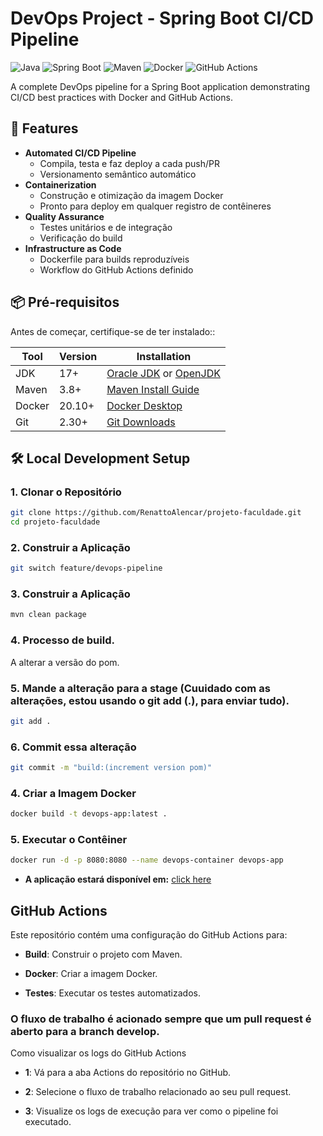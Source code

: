 # DevOps Project - Spring Boot CI/CD Pipeline  

![Java](https://img.shields.io/badge/Java-17-red?logo=openjdk)
![Spring Boot](https://img.shields.io/badge/Spring_Boot-3.1-green?logo=spring)
![Maven](https://img.shields.io/badge/Maven-3.8-blue?logo=apache-maven)
![Docker](https://img.shields.io/badge/Docker-✔-blue?logo=docker)
![GitHub Actions](https://img.shields.io/badge/GitHub_Actions-✔-2088FF?logo=github-actions)

A complete DevOps pipeline for a Spring Boot application demonstrating CI/CD best practices with Docker and GitHub Actions.

## 🚀 Features

- **Automated CI/CD Pipeline**
  - Compila, testa e faz deploy a cada push/PR
  - Versionamento semântico automático
- **Containerization**
  - Construção e otimização da imagem Docker
  - Pronto para deploy em qualquer registro de contêineres
- **Quality Assurance**
  - Testes unitários e de integração
  - Verificação do build
- **Infrastructure as Code**
  - Dockerfile para builds reproduzíveis
  - Workflow do GitHub Actions definido

## 📦 Pré-requisitos

Antes de começar, certifique-se de ter instalado::

| Tool | Version | Installation |
|------|---------|--------------|
| JDK | 17+ | [Oracle JDK](https://www.oracle.com/java/technologies/downloads/) or [OpenJDK](https://openjdk.org/install/) |
| Maven | 3.8+ | [Maven Install Guide](https://maven.apache.org/install.html) |
| Docker | 20.10+ | [Docker Desktop](https://www.docker.com/products/docker-desktop) |
| Git | 2.30+ | [Git Downloads](https://git-scm.com/downloads) |

## 🛠️ Local Development Setup

### 1. Clonar o Repositório
```bash
git clone https://github.com/RenattoAlencar/projeto-faculdade.git
cd projeto-faculdade
```
### 2. Construir a Aplicação
```bash
git switch feature/devops-pipeline
```
### 3. Construir a Aplicação
```bash
mvn clean package
```
### 4. Processo de build.
A alterar a versão do pom.

### 5. Mande a alteração para a stage (Cuuidado com as alterações, estou usando o git add (.), para enviar tudo).
```bash
git add .
```
### 6. Commit essa alteração
```bash
git commit -m "build:(increment version pom)"
```
### 4. Criar a Imagem Docker
```bash
docker build -t devops-app:latest .
```
### 5. Executar o Contêiner
```bash
docker run -d -p 8080:8080 --name devops-container devops-app
```
 - **A aplicação estará disponível em:**
  [click here](http://localhost:8080/register/api/v1/search)

## GitHub Actions

Este repositório contém uma configuração do GitHub Actions para:
    
   - **Build**: Construir o projeto com Maven.
   
   - **Docker**: Criar a imagem Docker.

   - **Testes**: Executar os testes automatizados.

### O fluxo de trabalho é acionado sempre que um pull request é aberto para a branch develop.
Como visualizar os logs do GitHub Actions

  - **1**: Vá para a aba Actions do repositório no GitHub.

  - **2**:  Selecione o fluxo de trabalho relacionado ao seu pull request.

  - **3**:  Visualize os logs de execução para ver como o pipeline foi executado.


 




